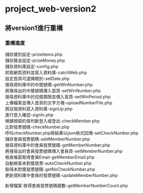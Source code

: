 # project_web-version2

<h2>將version1進行重構</h2>
<h3>重構進度</h3>
儲存獎別設定-prizeItems.php<br>
儲存獎金設定-prizeMoney.php<br>
儲存資料庫設定-config.php<br>
抓取網頁資料並寫入資料庫-catchWeb.php<br>
設定首頁可選擇期別-setDate.php<br>
搜尋資料庫中的中獎號碼-getWinNumber.php<br>
將搜尋出的中獎號碼傳入首頁-setWinNumber.php<br>
搜尋資料庫中的兌獎期限並傳入首頁-setWinPeriod.php<br>
上傳檔案並傳入首頁的文字方塊-uploadNumberFile.php<br>
將註冊資料寫入資料庫-signUp.php<br>
進行登入確認-signIn.php<br>
根據按鈕的值判斷登入或登出-checkMember.php<br>
比對發票號碼-checkNumber.php<br>
呼叫checkNumber.php將結果以json格式回傳-setCheckNumber.php<br>
儲存會員發票號碼-addMemberNumber.php<br>
搜尋資料庫中的會員發票號碼-getMemberNumber.php<br>
將搜尋出的會員發票號碼傳入會員頁-setMemberNumber.php<br>
檢查帳密取得會員Email-getMemberEmail.php<br>
自動檢查未對獎發票-autoCheckNumber.php<br>
取得未對獎發票號碼-getNoCheckNumber.php<br>
更新資料庫中會員的發票號碼-updateMemberNumber.php<br>

新增檔案
取得會員發票號碼總數-getMemberNumberCount.php